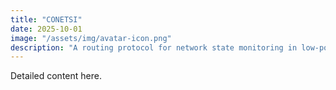 ```yaml
---
title: "CONETSI"
date: 2025-10-01
image: "/assets/img/avatar-icon.png"
description: "A routing protocol for network state monitoring in low-power constrained networks"
---
```

Detailed content here.